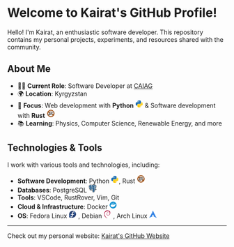 # Welcome to Kairat's GitHub Profile!

Hello! I'm Kairat, an enthusiastic software developer. This repository contains my personal projects, experiments, and resources shared with the community.

## About Me

- 👨‍💻 **Current Role**: Software Developer at [CAIAG](https://www.caiag.kg/en/)
- 🌍 **Location**: Kyrgyzstan  
- 🚀 **Focus**: Web development with **Python** <img src="assets/python-svgrepo-com.svg" alt="Python Icon" width="18"/> & Software development with **Rust** <img src="assets/rust-svgrepo-com.svg" alt="Rust Icon" width="20"/>
- 📚 **Learning**: Physics, Computer Science, Renewable Energy, and more  

## Technologies & Tools

I work with various tools and technologies, including:

- **Software Development**: Python <img src="assets/python-svgrepo-com.svg" alt="Python Icon" width="18"/>, Rust <img src="assets/rust-svgrepo-com.svg" alt="Rust Icon" width="20"/>
- **Databases**: PostgreSQL <img src="assets/postgresql-logo-svgrepo-com.svg" alt="PostgreSQL Icon" width="18"/>
- **Tools**: VSCode, RustRover, Vim, Git
- **Cloud & Infrastructure**: Docker <img src="assets/docker-svgrepo-com.svg" alt="Docker Icon" width="18"/>
- **OS**: Fedora Linux <img src="assets/fedora-svgrepo-com.svg" alt="Fedora Icon" width="18"/>
  , Debian <img src="assets/debian-svgrepo-com.svg" alt="Debian Icon" width="18"/>
  , Arch Linux <img src="assets/arch-linux-svgrepo-com.svg" alt="Arch Icon" width="18"/>


---

Check out my personal website: [Kairat's GitHub Website](https://imkairat.github.io/)
